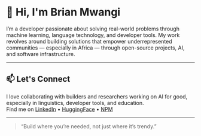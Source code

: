 
# 👋 Hi, I'm Brian Mwangi

I’m a developer passionate about solving real-world problems through machine learning, language technology, and developer tools. My work revolves around building solutions that empower underrepresented communities — especially in Africa — through open-source projects, AI, and software infrastructure.

---

## 📫 Let's Connect

I love collaborating with builders and researchers working on AI for good, especially in linguistics, developer tools, and education.  
Find me on [LinkedIn](https://www.linkedin.com/in/brian-mwangi-developer/) • [HuggingFace](https://huggingface.co/BrianMwangi) • [NPM](https://www.npmjs.com/package/vcon-library)

---

> “Build where you’re needed, not just where it’s trendy.”

